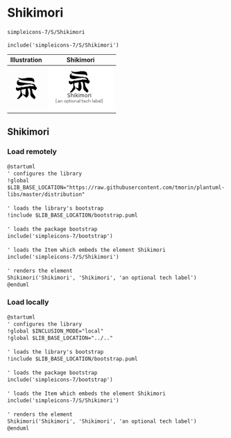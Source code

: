 # Shikimori


```text
simpleicons-7/S/Shikimori
```

```text
include('simpleicons-7/S/Shikimori')
```



| Illustration | Shikimori |
| :---: | :---: |
| ![illustration for Illustration](../../simpleicons-7/S/Shikimori.png) | ![illustration for Shikimori](../../simpleicons-7/S/Shikimori.Local.png) |




## Shikimori

### Load remotely
```plantuml
@startuml
' configures the library
!global $LIB_BASE_LOCATION="https://raw.githubusercontent.com/tmorin/plantuml-libs/master/distribution"

' loads the library's bootstrap
!include $LIB_BASE_LOCATION/bootstrap.puml

' loads the package bootstrap
include('simpleicons-7/bootstrap')

' loads the Item which embeds the element Shikimori
include('simpleicons-7/S/Shikimori')

' renders the element
Shikimori('Shikimori', 'Shikimori', 'an optional tech label')
@enduml
```

### Load locally
```plantuml
@startuml
' configures the library
!global $INCLUSION_MODE="local"
!global $LIB_BASE_LOCATION="../.."

' loads the library's bootstrap
!include $LIB_BASE_LOCATION/bootstrap.puml

' loads the package bootstrap
include('simpleicons-7/bootstrap')

' loads the Item which embeds the element Shikimori
include('simpleicons-7/S/Shikimori')

' renders the element
Shikimori('Shikimori', 'Shikimori', 'an optional tech label')
@enduml
```

